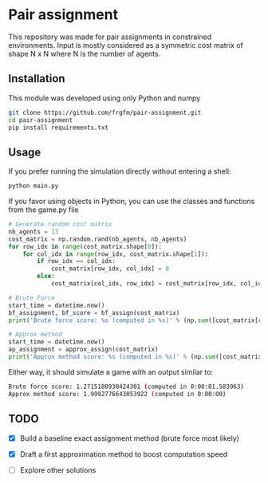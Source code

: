 # Pair assignment
This repository was made for pair assignments in constrained environments. 
Input is mostly considered as a symmetric cost matrix of shape N x N where N is the number of agents.



## Installation

This module was developed using only Python and numpy

```bash
git clone https://github.com/frgfm/pair-assignment.git
cd pair-assignment
pip install requirements.txt
```



## Usage

If you prefer running the simulation directly without entering a shell:

```bash
python main.py
```

If you favor using objects in Python, you can use the classes and functions from the game.py file

```python
# Generate random cost matrix
nb_agents = 13
cost_matrix = np.random.rand(nb_agents, nb_agents)
for row_idx in range(cost_matrix.shape[0]):
    for col_idx in range(row_idx, cost_matrix.shape[1]):
        if row_idx == col_idx:
            cost_matrix[row_idx, col_idx] = 0
        else:
            cost_matrix[col_idx, row_idx] = cost_matrix[row_idx, col_idx]

# Brute Force
start_time = datetime.now()
bf_assignment, bf_score = bf_assign(cost_matrix)
print('Brute force score: %s (computed in %s)' % (np.sum([cost_matrix[couple] for couple in bf_assignment]), datetime.now() - start_time))

# Approx method
start_time = datetime.now()
ap_assignment = approx_assign(cost_matrix)
print('Approx method score: %s (computed in %s)' % (np.sum([cost_matrix[couple] for couple in ap_assignment]), datetime.now() - start_time))

```

Either way, it should simulate a game with an output similar to:
```bash
Brute force score: 1.2715180930424301 (computed in 0:00:01.583963)
Approx method score: 1.9992776643053922 (computed in 0:00:00)
```


## TODO
- [x] Build a baseline exact assignment method (brute force most likely)
- [x] Draft a first approximation method to boost computation speed
- [ ] Explore other solutions

